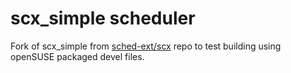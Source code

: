# scx_simple scheduler

Fork of scx_simple from [sched-ext/scx](https://github.com/sched-ext/scx) repo to test building using openSUSE packaged devel files.

